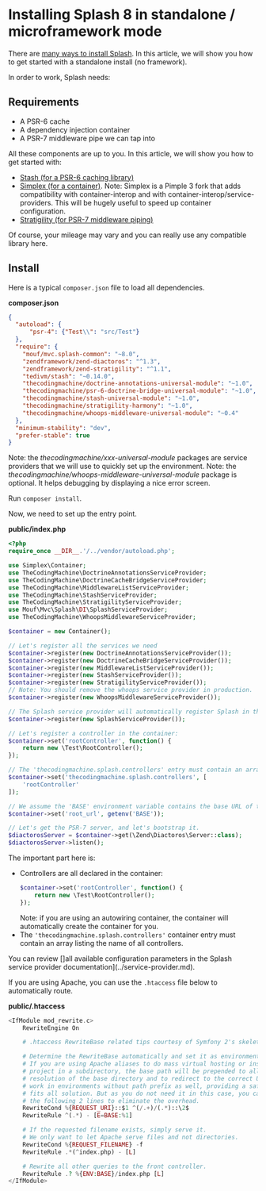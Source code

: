 Installing Splash 8 in standalone / microframework mode
=======================================================

There are [many ways to install Splash](index.md). In this article, we will show you how to get started with a standalone install (no framework).

In order to work, Splash needs:

Requirements
------------

- A PSR-6 cache
- A dependency injection container
- A PSR-7 middleware pipe we can tap into

All these components are up to you. In this article, we will show you how to get started with:

- [Stash (for a PSR-6 caching library)](http://www.stashphp.com/)
- [Simplex (for a container)](https://github.com/mnapoli/simplex/). Note: Simplex is a Pimple 3 fork that adds compatibility with container-interop and with container-interop/service-providers. This will be hugely useful to speed up container configuration.
- [Stratigility (for PSR-7 middleware piping)](https://github.com/zendframework/zend-stratigility)

Of course, your mileage may vary and you can really use any compatible library here.

Install
-------

Here is a typical `composer.json` file to load all dependencies.

**composer.json**
```json
{
  "autoload": {
      "psr-4": {"Test\\": "src/Test"}
  },
  "require": {
    "mouf/mvc.splash-common": "~8.0",
    "zendframework/zend-diactoros": "^1.3",
    "zendframework/zend-stratigility": "^1.1",
    "tedivm/stash": "~0.14.0",
    "thecodingmachine/doctrine-annotations-universal-module": "~1.0",
    "thecodingmachine/psr-6-doctrine-bridge-universal-module": "~1.0",
    "thecodingmachine/stash-universal-module": "~1.0",
    "thecodingmachine/stratigility-harmony": "~1.0",
    "thecodingmachine/whoops-middleware-universal-module": "~0.4"
  },
  "minimum-stability": "dev",
  "prefer-stable": true
}
```

Note: the *thecodingmachine/xxx-universal-module* packages are service providers that we will use to quickly set up the environment.
Note: the *thecodingmachine/whoops-middleware-universal-module* package is optional. It helps debugging by displaying a nice error screen.

Run `composer install`.

Now, we need to set up the entry point.

**public/index.php**
```php
<?php
require_once __DIR__.'/../vendor/autoload.php';

use Simplex\Container;
use TheCodingMachine\DoctrineAnnotationsServiceProvider;
use TheCodingMachine\DoctrineCacheBridgeServiceProvider;
use TheCodingMachine\MiddlewareListServiceProvider;
use TheCodingMachine\StashServiceProvider;
use TheCodingMachine\StratigilityServiceProvider;
use Mouf\Mvc\Splash\DI\SplashServiceProvider;
use TheCodingMachine\WhoopsMiddlewareServiceProvider;

$container = new Container();

// Let's register all the services we need
$container->register(new DoctrineAnnotationsServiceProvider());
$container->register(new DoctrineCacheBridgeServiceProvider());
$container->register(new MiddlewareListServiceProvider());
$container->register(new StashServiceProvider());
$container->register(new StratigilityServiceProvider());
// Note: You should remove the whoops service provider in production.
$container->register(new WhoopsMiddlewareServiceProvider());

// The Splash service provider will automatically register Splash in the Stratigility middleware pipe.
$container->register(new SplashServiceProvider());

// Let's register a controller in the container:
$container->set('rootController', function() {
    return new \Test\RootController();
});

// The 'thecodingmachine.splash.controllers' entry must contain an array of controller instances.
$container->set('thecodingmachine.splash.controllers', [
    'rootController'
]);

// We assume the 'BASE' environment variable contains the base URL of the application (see .htaccess below)
$container->set('root_url', getenv('BASE'));

// Let's get the PSR-7 server, and let's bootstrap it.
$diactorosServer = $container->get(\Zend\Diactoros\Server::class);
$diactorosServer->listen();
```

The important part here is:

- Controllers are all declared in the container:
  ```php
  $container->set('rootController', function() {
      return new \Test\RootController();
  });
  ```
  Note: if you are using an autowiring container, the container will automatically create the container for you.
- The `'thecodingmachine.splash.controllers'` container entry must contain an array listing the name of all controllers.

You can review []all available configuration parameters in the Splash service provider documentation](../service-provider.md).

If you are using Apache, you can use the `.htaccess` file below to automatically route.

**public/.htaccess**
```php
<IfModule mod_rewrite.c>
    RewriteEngine On

	# .htaccess RewriteBase related tips courtesy of Symfony 2's skeleton app.

    # Determine the RewriteBase automatically and set it as environment variable.
    # If you are using Apache aliases to do mass virtual hosting or installed the
    # project in a subdirectory, the base path will be prepended to allow proper
    # resolution of the base directory and to redirect to the correct URI. It will
    # work in environments without path prefix as well, providing a safe, one-size
    # fits all solution. But as you do not need it in this case, you can comment
    # the following 2 lines to eliminate the overhead.
    RewriteCond %{REQUEST_URI}::$1 ^(/.+)/(.*)::\2$
    RewriteRule ^(.*) - [E=BASE:%1]

    # If the requested filename exists, simply serve it.
    # We only want to let Apache serve files and not directories.
    RewriteCond %{REQUEST_FILENAME} -f
    RewriteRule .*(^index.php) - [L]

    # Rewrite all other queries to the front controller.
    RewriteRule .? %{ENV:BASE}/index.php [L]
</IfModule>
```
